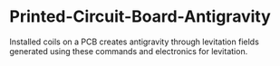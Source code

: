 # Printed-Circuit-Board-Antigravity
Installed coils on a PCB creates antigravity through levitation fields generated using these commands and electronics for levitation.
